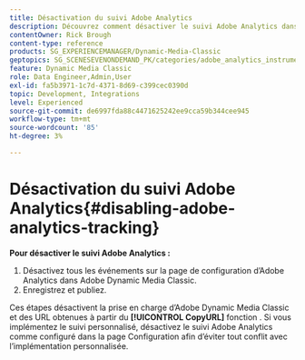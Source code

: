 ```yaml
---
title: Désactivation du suivi Adobe Analytics
description: Découvrez comment désactiver le suivi Adobe Analytics dans Adobe Dynamic Media Classic.
contentOwner: Rick Brough
content-type: reference
products: SG_EXPERIENCEMANAGER/Dynamic-Media-Classic
geptopics: SG_SCENESEVENONDEMAND_PK/categories/adobe_analytics_instrumentation_kit
feature: Dynamic Media Classic
role: Data Engineer,Admin,User
exl-id: fa5b3971-1c7d-4371-8d69-c399cec0390d
topic: Development, Integrations
level: Experienced
source-git-commit: de6997fda88c4471625242ee9cca59b344cee945
workflow-type: tm+mt
source-wordcount: '85'
ht-degree: 3%

---
```


# Désactivation du suivi Adobe Analytics{#disabling-adobe-analytics-tracking}

**Pour désactiver le suivi Adobe Analytics :**

1. Désactivez tous les événements sur la page de configuration d’Adobe Analytics dans Adobe Dynamic Media Classic.
1. Enregistrez et publiez.

Ces étapes désactivent la prise en charge d’Adobe Dynamic Media Classic et des URL obtenues à partir du **[!UICONTROL CopyURL]** fonction . Si vous implémentez le suivi personnalisé, désactivez le suivi Adobe Analytics comme configuré dans la page Configuration afin d’éviter tout conflit avec l’implémentation personnalisée.
